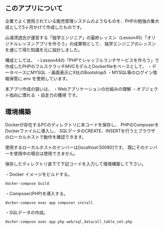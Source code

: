 ## このアプリについて

企業でよく使用されている販売管理システムのようなものを、PHPの勉強の集大成として5ヶ月かけて作成したものです。

山浦清透氏が運営する「独学エンジニア」の最終レッスン（Lesson45）「オリジナルレッスンアプリを作ろう」の成果物として、
独学エンジニアのレッスンを通じて得た知識を元に設計しました。

構成としては、
・Lesson44の「PHPでシャッフルランチサービスを作ろう」で作成したPHPのフルスクラッチMVCモデルとDockerfileをベースとして、
・データベースにMYSQL
・画面表示にX社のBootstrap5
・MYSQL等のログイン情報保管に.env
を使用しています。

本アプリ作成の狙いは、
・Webアプリケーションの仕組みの理解
・オブジェクト指向に慣れる
・自走力の獲得
です。


## 環境構築

Dockerが存在するPCのディレクトリに本コードを保存し、
PHPのComposerをDockerファイルに導入し、
SQLデータのCREATE、INSERTを行うとブラウザのローカルホストで動作を確認できます。

使用するローカルホストのナンバーは[localhost:50080]です。
既にそのナンバーを使用中の場合は使用できません。


保存したディレクトリ直下で下記コードを入力して環境構築して下さい。

・Docker イメージをビルドする。
```bash
docker-compose build
```

・Composer(PHP)を導入する。
```bash
docker-compose exec app composer install
```

・SQLデータの作成。
```bash
docker-compose exec app php web/sql_data/all_table_set.php
```
